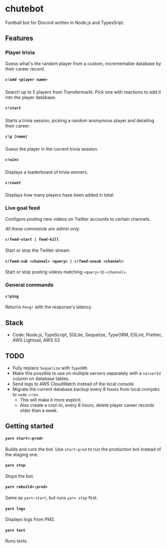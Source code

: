 # chutebot

Football bot for Discord written in Node.js and TypesSript.

## Features

### Player trivia

Guess what's the random player from a custom, incrementable database by their career record.

##### `c!add <player name>`

Search up to 5 players from Transfermarkt. Pick one with reactions to add it into the player database.

##### `c!start`

Starts a trivia session, picking a random anonymous player and detailing their career.

##### `c!g [name]`

Guess the player in the current trivia session.

##### `c!wins`

Displays a leaderboard of trivia winners.

##### `c!count`

Displays how many players have been added in total.

### Live goal feed

Configure posting new videos on Twitter accounts to certain channels.

_All these commands are admin only._

#### `c!feed-start | feed-kill`

Start or stop the Twitter stream.

#### `c!feed-sub <channel> <query> | c!feed-unsub <channel>`

Start or stop posting videos matching `<query>` to `<channel>`.

### General commands

#### `c!ping`

Returns `Pong!` with the response's latency.

## Stack

- Code: Node.js, TypeScript, SQLite, Sequelize, TypeORM, ESLint, Prettier, AWS Lightsail, AWS S3

## TODO

- Fully replace `Sequelize` with `TypeORM`.
- Make this possible to use on multiple servers separately with a `serverId` column on database tables.
- Send logs to AWS CloudWatch instead of the local console.
- Migrate the current database backup every 8 hours from local cronjobs to `node-cron`.
  - This will make it more explicit.
  - Also create a cron to, every 8 hours, delete player career records older than a week.

## Getting started

#### `yarn start<:prod>`

Builds and runs the bot. Use `start:prod` to run the production bot instead of the staging one.

#### `yarn stop`

Stops the bot.

#### `yarn rebuild<:prod>`

Same as `yarn:start`, but runs `yarn stop` first.

#### `yarn logs`

Displays logs from PM2.

#### `yarn test`

Runs tests.
